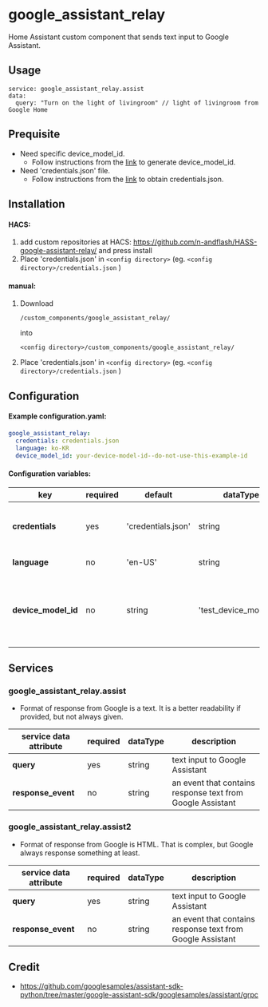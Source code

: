 # google_assistant_relay
Home Assistant custom component that sends text input to Google Assistant.

## Usage
```
service: google_assistant_relay.assist
data:
  query: "Turn on the light of livingroom" // light of livingroom from Google Home
```

## Prequisite
- Need specific device_model_id.
  - Follow instructions from the [link](https://developers.google.com/assistant/sdk/guides/service/python/embed/register-device) to generate device_model_id.
- Need 'credentials.json' file.
  - Follow instructions from the [link](https://developers.google.com/assistant/sdk/guides/service/python/embed/install-sample) to obtain credentials.json.

## Installation
#### HACS:
1. add custom repositories at HACS: https://github.com/n-andflash/HASS-google-assistant-relay/ and press install
2. Place 'credentials.json' in `<config directory>` (eg. `<config directory>/credentials.json` )

#### manual:
1. Download
    ```
    /custom_components/google_assistant_relay/
    ```
    into
    ```
    <config directory>/custom_components/google_assistant_relay/
    ```
2. Place 'credentials.json' in `<config directory>` (eg. `<config directory>/credentials.json` )

## Configuration
#### Example configuration.yaml:
```yaml
google_assistant_relay:
  credentials: credentials.json
  language: ko-KR
  device_model_id: your-device-model-id--do-not-use-this-example-id
```
#### Configuration variables:

| key | required | default | dataType | description
| --- | --- | --- | --- | ---
| **credentials** | yes | 'credentials.json' | string | relative path of credentials.json file from `<config directory>`
| **language** | no | 'en-US' | string | language of a query
| **device_model_id** | no | string | 'test_device_model_id' | use should specify your device model id. If not, 'assist2' service is not working.

## Services
### google_assistant_relay.assist

* Format of response from Google is a text. It is a better readability if provided, but not always given.

| service data attribute | required | dataType | description
| --- | --- | --- | ---
| **query** | yes | string | text input to Google Assistant
| **response_event** | no | string | an event that contains response text from Google Assistant

### google_assistant_relay.assist2

* Format of response from Google is HTML. That is complex, but Google always response something at least.

| service data attribute | required | dataType | description
| --- | --- | --- | ---
| **query** | yes | string | text input to Google Assistant
| **response_event** | no | string | an event that contains response text from Google Assistant

## Credit
- https://github.com/googlesamples/assistant-sdk-python/tree/master/google-assistant-sdk/googlesamples/assistant/grpc
